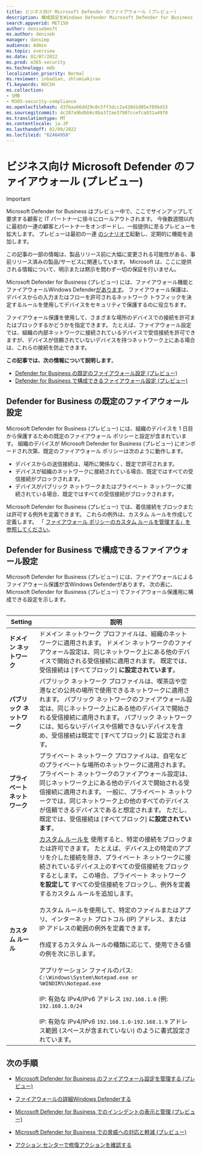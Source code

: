 ```yaml
---
title: ビジネス向け Microsoft Defender のファイアウォール (プレビュー)
description: 構成設定をWindows Defender Microsoft Defender for Business (プレビュー) のファイアウォールの詳細
search.appverid: MET150
author: denisebmsft
ms.author: deniseb
manager: dansimp
audience: Admin
ms.topic: overview
ms.date: 02/07/2022
ms.prod: m365-security
ms.technology: mdb
localization_priority: Normal
ms.reviewer: inbadian, shlomiakirav
f1.keywords: NOCSH
ms.collection:
- SMB
- M365-security-compliance
ms.openlocfilehash: d3fbaa66dd29c0c5ff3dcc2a420d1d05e789bd33
ms.sourcegitcommit: 4c207a9bdbb6c8ba372ae37907ccefca031a49f8
ms.translationtype: MT
ms.contentlocale: ja-JP
ms.lasthandoff: 02/09/2022
ms.locfileid: "62464958"
---
```

# <a name="firewall-in-microsoft-defender-for-business-preview"></a>ビジネス向け Microsoft Defender のファイアウォール (プレビュー)

> [!IMPORTANT]
> Microsoft Defender for Business はプレビュー中で、ここでサインアップして要求する顧客と IT パートナーに徐[](https://aka.ms/mdb-preview)々にロールアウトされます。 今後数週間以内に最初の一連の顧客とパートナーをオンボードし、一般提供に至るプレビューを拡大します。 プレビューは最初の一連 [のシナリオで](mdb-tutorials.md#try-these-preview-scenarios)起動し、定期的に機能を追加します。
> 
> この記事の一部の情報は、製品リリース前に大幅に変更される可能性がある、事前リリース済みの製品/サービスに関連しています。 Microsoft は、ここに提供される情報について、明示または黙示を問わず一切の保証を行いません。 

Microsoft Defender for Business (プレビュー) には、ファイアウォール機能とファイアウォールWindows Defender[があります](/windows/security/threat-protection/windows-firewall/windows-firewall-with-advanced-security)。 ファイアウォール保護は、デバイスからの入力またはフローを許可されるネットワーク トラフィックを決定するルールを使用してデバイスをセキュリティで保護するのに役立ちます。 

ファイアウォール保護を使用して、さまざまな場所のデバイスでの接続を許可またはブロックするかどうかを指定できます。 たとえば、ファイアウォール設定では、組織の内部ネットワークに接続されているデバイスで受信接続を許可できますが、デバイスが信頼されていないデバイスを持つネットワーク上にある場合は、これらの接続を防止できます。

**この記事では、次の情報について説明します**。

- [Defender for Business の既定のファイアウォール設定 (プレビュー)](#default-firewall-settings-in-defender-for-business)
- [Defender for Business で構成できるファイアウォール設定 (プレビュー)](#firewall-settings-you-can-configure-in-defender-for-business)

## <a name="default-firewall-settings-in-defender-for-business"></a>Defender for Business の既定のファイアウォール設定

Microsoft Defender for Business (プレビュー) には、組織のデバイスを 1 日目から保護するための既定のファイアウォール ポリシーと設定が含まれています。 組織のデバイスが Microsoft Defender for Business (プレビュー) にオンボードされ次第、既定のファイアウォール ポリシーは次のように動作します。

- デバイスからの送信接続は、場所に関係なく、既定で許可されます。
- デバイスが組織のネットワークに接続されている場合、既定ではすべての受信接続がブロックされます。
- デバイスがパブリック ネットワークまたはプライベート ネットワークに接続されている場合、既定ではすべての受信接続がブロックされます。

Microsoft Defender for Business (プレビュー) では、着信接続をブロックまたは許可する例外を定義できます。 これらの例外は、カスタム ルールを作成して定義します。 「 [ファイアウォール ポリシーのカスタム ルールを管理する」を参照してください](mdb-custom-rules-firewall.md)。

## <a name="firewall-settings-you-can-configure-in-defender-for-business"></a>Defender for Business で構成できるファイアウォール設定

Microsoft Defender for Business (プレビュー) には、ファイアウォールによるファイアウォール保護が含Windows Defenderがあります。 次の表に、Microsoft Defender for Business (プレビュー) でファイアウォール保護用に構成できる設定を示します。 <br/><br/>

| Setting | 説明 |
|--|--|
| **ドメイン ネットワーク** | ドメイン ネットワーク プロファイルは、組織のネットワークに適用されます。 ドメイン ネットワークのファイアウォール設定は、同じネットワーク上にある他のデバイスで開始される受信接続に適用されます。 既定では、受信接続は [すべてブロック] **に設定されています**。  |
| **パブリック ネットワーク** | パブリック ネットワーク プロファイルは、喫茶店や空港などの公共の場所で使用できるネットワークに適用されます。 パブリック ネットワークのファイアウォール設定は、同じネットワーク上にある他のデバイスで開始される受信接続に適用されます。 パブリック ネットワークには、知らないデバイスや信頼できないデバイスを含め、受信接続は既定で [すべてブロック] **に** 設定されます。  |
| **プライベート ネットワーク** | プライベート ネットワーク プロファイルは、自宅などのプライベートな場所のネットワークに適用されます。 プライベート ネットワークのファイアウォール設定は、同じネットワーク上にある他のデバイスで開始される受信接続に適用されます。 一般に、プライベート ネットワークでは、同じネットワーク上の他のすべてのデバイスが信頼できるデバイスであると想定されます。 ただし、既定では、受信接続は [すべてブロック] **に設定されています**。 |
| **カスタム ルール** | [カスタム ルールを](mdb-custom-rules-firewall.md) 使用すると、特定の接続をブロックまたは許可できます。 たとえば、デバイス上の特定のアプリを介した接続を除き、プライベート ネットワークに接続されているデバイス上のすべての受信接続をブロックするとします。 この場合、プライベート ネットワーク **を設定して** すべての受信接続をブロックし、例外を定義するカスタム ルールを追加します。 <br/><br/>カスタム ルールを使用して、特定のファイルまたはアプリ、インターネット プロトコル (IP) アドレス、または IP アドレスの範囲の例外を定義できます。 <br/><br/>作成するカスタム ルールの種類に応じて、使用できる値の例を次に示します。 <br/><br/>アプリケーション ファイルのパス: `C:\Windows\System\Notepad.exe or %WINDIR%\Notepad.exe` <br/><br/>IP: 有効な IPv4/IPv6 アドレス `192.168.1.0` (例: `192.168.1.0/24` <br/><br/>IP: 有効な IPv4/IPv6 `192.168.1.0-192.168.1.9` アドレス範囲 (スペースが含まれていない) のように書式設定されています。 |

## <a name="next-steps"></a>次の手順

- [Microsoft Defender for Business のファイアウォール設定を管理する (プレビュー)](mdb-custom-rules-firewall.md)

- [ファイアウォールの詳細Windows Defenderする](/windows/security/threat-protection/windows-firewall/windows-firewall-with-advanced-security)

- [Microsoft Defender for Business でのインシデントの表示と管理 (プレビュー)](mdb-view-manage-incidents.md)

- [Microsoft Defender for Business での脅威への対応と軽減 (プレビュー)](mdb-respond-mitigate-threats.md)

- [アクション センターで修復アクションを確認する](mdb-review-remediation-actions.md)